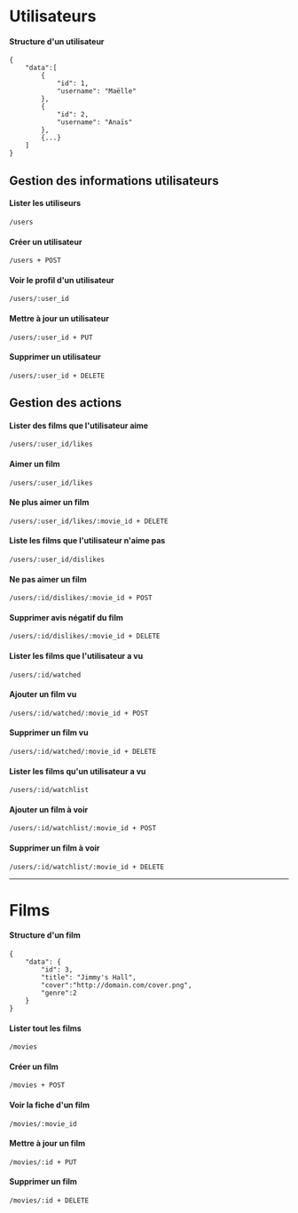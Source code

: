 # Utilisateurs
#### Structure d'un utilisateur ####
```
{
	"data":[
		{
			"id": 1,
			"username": "Maëlle"
		},
		{
			"id": 2,
			"username": "Anaïs"
		},
		{...}
	]
}
```
## Gestion des informations utilisateurs ##
#### Lister les utiliseurs ####
```
/users
```
#### Créer un utilisateur ####
```
/users + POST
```
#### Voir le profil d'un utilisateur ####
```
/users/:user_id
```
#### Mettre à jour un utilisateur ####
```
/users/:user_id + PUT
```
#### Supprimer un utilisateur ####
```
/users/:user_id + DELETE
```
## Gestion des actions ##
#### Lister des films que l'utilisateur aime ####
```
/users/:user_id/likes
```
#### Aimer un film ####
```
/users/:user_id/likes
```
#### Ne plus aimer un film ####
```
/users/:user_id/likes/:movie_id + DELETE
```
#### Liste les films que l'utilisateur n'aime pas ####
```
/users/:user_id/dislikes
```
#### Ne pas aimer un film  ####
```
/users/:id/dislikes/:movie_id + POST
```
#### Supprimer avis négatif du film  ####
```
/users/:id/dislikes/:movie_id + DELETE
```
#### Lister les films que l'utilisateur a vu  ####
```
/users/:id/watched
```
#### Ajouter un film vu  ####
```
/users/:id/watched/:movie_id + POST
```
#### Supprimer un film vu ####
```
/users/:id/watched/:movie_id + DELETE
```
#### Lister les films qu'un utilisateur a vu ####
```
/users/:id/watchlist
```
#### Ajouter un film à voir ####
```
/users/:id/watchlist/:movie_id + POST
```
#### Supprimer un film à voir ####
```
/users/:id/watchlist/:movie_id + DELETE
```


---

# Films

#### Structure d'un film ####
```
{
	"data": {
		"id": 3,
		"title": "Jimmy's Hall",
		"cover":"http://domain.com/cover.png",
		"genre":2
	}
}
```
#### Lister tout les films ####
```
/movies
```
#### Créer un film ####
```
/movies + POST
```
#### Voir la fiche d'un film ####
```
/movies/:movie_id
```
#### Mettre à jour un film ####
```
/movies/:id + PUT
```
#### Supprimer un film ####
```
/movies/:id + DELETE
```
